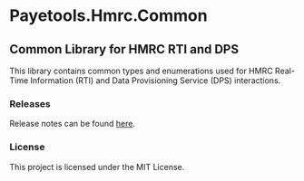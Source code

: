 # Payetools.Hmrc.Common
## Common Library for HMRC RTI and DPS

This library contains common types and enumerations used for HMRC Real-Time Information (RTI) and Data Provisioning Service (DPS) interactions.

### Releases

Release notes can be found [here](doc/releases.md).

### License
This project is licensed under the MIT License.
